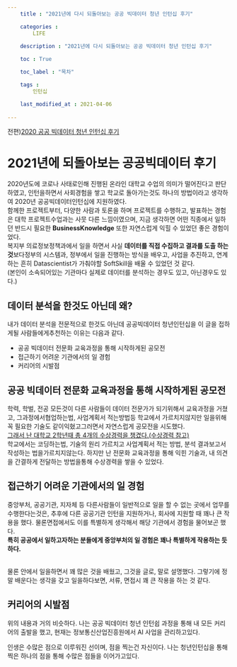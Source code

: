 ```yaml
---
    title : "2021년에 다시 되돌아보는 공공 빅데이터 청년 인턴십 후기"

    categories : 
        LIFE
    
    description : "2021년에 다시 되돌아보는 공공 빅데이터 청년 인턴십 후기"

    toc : True

    toc_label : "목차"

    tags : 
        인턴십

    last_modified_at : 2021-04-06
 
---
```

전편)[2020 공공 빅데이터 청년 인턴십 후기](https://yangdongjae.github.io/life/일상,인턴십/)
# 2021년에 되돌아보는 공공빅데이터 후기
2020년도에 코로나 사태로인해 진행된 온라인 대학교 수업의 의미가 떨어진다고 판단하였고, 인턴을하면서 사회경험을 쌓고 학교로 돌아가는것도 하나의 방법이라고 생각하여 2020년 공공빅데이터인턴십에 지원하였다. <br/>
함께한 프로젝트부터, 다양한 사람과 토론을 하며 프로젝트를 수행하고, 발표하는 경험은 대학 프로젝트수업과는 사뭇 다른 느낌이였으며, 지금 생각하면 어떤 직종에서 일하던 반드시 필요한 **BusinessKnowledge** 또한 자연스럽게 익힐 수 있었던 좋은 경험이었다. <br/>
복지부 의료정보정책과에서 일을 하면서 사실 **데이터를 직접 수집하고 결과를 도출 하는 것**보다정부의 시스템과, 정부에서 일을 진행하는 방식을 배우고, 사업을 추진하고, 연계하는 흔히 Datascientist가 가춰야할 SoftSkill을 배울 수 있었던 것 같다.<br/>
(본인이 소속되어있는 기관마다 실제로 데이터를 분석하는 경우도 있고, 아닌경우도 있다.)
<br/> 

## 데이터 분석을 한것도 아닌데 왜?
내가 데이터 분석을 전문적으로 한것도 아닌데 공공빅데이터 청년인턴십을 이 글을 접하게될 사람들에게추천하는 이유는 다음과 같다.
* 공공 빅데이터 전문화 교육과정을 통해 시작하게된 공모전
* 접근하기 어려운 기관에서의 일 경험
* 커리어의 시발점
## 공공 빅데이터 전문화 교육과정을 통해 시작하게된 공모전
학력, 학벌, 전공 모든것이 다른 사람들이 데이터 전문가가 되기위해서 교육과정을 거쳤고, 그과정에서협업하는법, 사업계획서 적는방법등 학교에서 가르치지않지만 일을위해 꼭 필요한 기술도 같이익혔고그러면서 자연스럽게 공모전을 시도했다. <br/>
 [그래서 난 대학교 2학년때 총 4개의 수상경력을 챙겼다.(수상경력 참고)](https:/yangdongjae.github.io/about/)
 <br/>
 학교에서는 코딩하는법, 기술의 원리 가르치고 사업계획서 적는 방법, 분석 결과보고서 작성하는 법을가르치지않는다. 하지만 난 전문화 교육과정을 통해 익힌 기술과, 내 의견을 간결하게 전달하는 방법을통해 수상경력을 쌓을 수 있었다.

## 접근하기 어려운 기관에서의 일 경험
 
중앙부처, 공공기관, 지자체 등 다른사람들이 일반적으로 일을 할 수 없는 곳에서 업무를 수행한다는것은, 추후에 다른 공공기관 인턴을 지원하거나, 회사에 지원할 때 꽤나 큰 작용을 했다. 물론면접에서도 이를 특별하게 생각해서 해당 기관에서 경험을 물어보곤 했다. <br/>
 **특히 공공에서 일하고자하는 분들에게 중앙부처의 일 경험은 꽤나 특별하게 작용하는 듯 하다.**

 <br/>
 물론 안에서 일을하면서 꽤 많은 것을 배웠고, 그것을 글로, 말로 설명했다. 그렇기에 정말 배운다는 생각을 갖고 일을하다보면, 서류, 면접시 꽤 큰 작용을 하는 것 같다.

## 커리어의 시발점

 위의 내용과 거의 비슷하다. 나는 공공 빅데이터 청년 인턴쉽 과정을 통해 내 모든 커리어의 출발을 했고, 현재는 정보통신산업진흥원에서 AI 사업을 관리하고있다. <br/>

 인생은 수많은 점으로 이루워진 선이며, 점을 찍는건 자신이다. 나는 청년인턴십을 통해 찍은 하나의 점을 통해 수많은 점들을 이어가고있다.<br/>